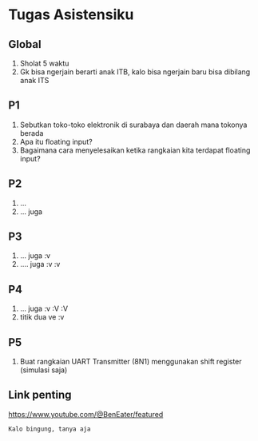 # Tugas Asistensiku

## Global

1. Sholat 5 waktu
2. Gk bisa ngerjain berarti anak ITB, kalo bisa ngerjain baru bisa dibilang anak ITS

## P1

1. Sebutkan toko-toko elektronik di surabaya dan daerah mana tokonya berada
2. Apa itu floating input?
3. Bagaimana cara menyelesaikan ketika rangkaian kita terdapat floating input?

## P2

1. ...
2. ... juga

## P3

1. ... juga :v
2. .... juga :v :v

## P4

1. ... juga :v :V :V
2. titik dua ve :v

## P5

1. Buat rangkaian UART Transmitter (8N1) menggunakan shift register (simulasi saja)

## Link penting

https://www.youtube.com/@BenEater/featured

`Kalo bingung, tanya aja`

